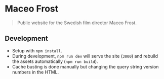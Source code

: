 # Maceo Frost

> Public website for the Swedish film director Maceo Frost.

## Development
- Setup with `npm install`.
- During development, `npm run dev` will serve the site (`3000`) and rebuild the assets automatically (`npm run build`).
- Cache busting is done manually but changing the query string version numbers in the HTML.
